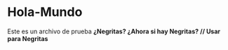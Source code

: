 # Hola-Mundo
Este es un archivo de prueba
<b>¿Negritas?<b>
**¿Ahora si hay Negritas?** // Usar **<Texto>** para Negritas 

